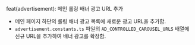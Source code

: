 feat(advertisement): 메인 롤링 배너 광고 URL 추가

- 메인 페이지 하단의 롤링 배너 광고 목록에 새로운 광고 URL을 추가함.
- `advertisement.constants.ts` 파일의 `AD_CONTROLLED_CAROUSEL_URLS` 배열에 신규 URL을 추가하여 배너 광고를 확장함.